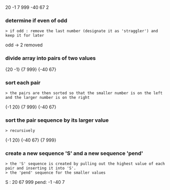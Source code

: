 20 -1 7 999 -40 67 2 

### determine if even of odd 
    > if odd : remove the last number (designate it as 'straggler') and keep it for later
odd -> 2 removed

### divide array into pairs of two values
{20 -1} {7 999} {-40 67}

### sort each pair
    > the pairs are then sorted so that the smaller number is on the left and the larger number is on the right
{-1 20} {7 999} {-40 67}

### sort the pair sequence by its larger value
    > recursively
{-1 20} {-40 67} {7 999}

### create a new sequence 'S' and a new sequence 'pend' 
    > the 'S' sequence is created by pulling out the highest value of each pair and inserting it into 'S'.
    > the 'pend' sequence for the smaller values
S   : 20  67 999
pend: -1 -40   7

### 

